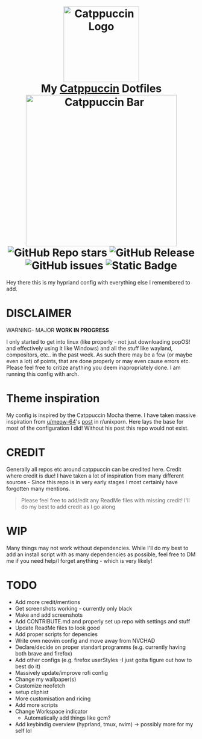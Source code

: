 <div align='center'>
  <h1>
    <div>
      <img src='https://github.com/DefinitelyNotSimon13/Catppuccin-Dotfiles/blob/main/assets/catppuccinCat.png'  alt='Catppuccin Logo' width=200>
    </div>
    <div>
      My <a href=https://github.com/catppuccin/catppuccin>Catppuccin<a> Dotfiles
    </div>
    <div>
      <img src='https://github.com/DefinitelyNotSimon13/Catppuccin-Dotfiles/blob/main/assets/catppuccinBar.png' alt='Catppuccin Bar' width=400>
    </div>
    <div>
      <img alt="GitHub Repo stars" src="https://img.shields.io/github/stars/DefinitelyNotSimon13/Catppuccin-Dotfiles?style=flat-square&label=STARS&labelColor=585b70&color=fab387">
      <img alt="GitHub Release" src="https://img.shields.io/github/v/release/DefinitelyNotSimon13/Catppuccin-Dotfiles?include_prereleases&display_name=tag&style=flat-square&label=RELEASES&labelColor=585b70&color=94e2d5">
      <img alt="GitHub issues" src="https://img.shields.io/github/issues/DefinitelyNotSimon13/Catppuccin-Dotfiles?style=flat-square&label=ISSUES&labelColor=585b70&color=f38ba8">
      <img alt="Static Badge" src="https://img.shields.io/badge/LICENSE-MIT-BLUE?style=flat-square&labelColor=585b70&color=89dceb">
    </div>
  </h1>
</div>
Hey there this is my hyprland config with everything else I remembered to add.

# DISCLAIMER 
WARNING- MAJOR **WORK IN PROGRESS**

I only started to get into linux (like properly - not just downloading popOS! and effectively using it like Windows) and all the stuff like wayland, compositors, etc.. in the past week. 
As such there may be a few (or maybe even a lot) of points, that are done properly or may even cause errors etc. Please feel free to critize anything you deem inapropriately done.
I am running this config with arch.


# Theme inspiration
My config is inspired by the Catppuccin Mocha theme.
I have taken massive inspiration from [u/meow-64](https://www.reddit.com/user/meow-64)'s [post](https://www.reddit.com/r/unixporn/comments/ykt6z1/hyprland_catppuccin_with_hyprland) in r/unixporn. Here lays the base for most of the configuration I did!
Without his post this repo would not exist.

# CREDIT
Generally all repos etc around catppuccin can be credited here.
Credit where credit is due!
I have taken a lot of inspiration from many different sources - Since this repo is in very early stages I most certainly have forgotten many mentions.
> Please feel free to add/edit any ReadMe files with missing credit! I'll do my best to add credit as I go along

# WIP
Many things may not work without dependencies. While I'll do my best to add an install script with as many dependencies as possible, feel free to DM me if you need help/I forget anything - which is very likely!

# TODO
- Add more credit/mentions
- Get screenshots working - currently only black
- Make and add screenshots
- Add CONTRIBUTE.md and properly set up repo with settings and stuff
- Update ReadMe files to look good
- Add proper scripts for depencies
- Write own neovim config and move away from NVCHAD
- Declare/decide on proper standart programms (e.g. currently having both brave and firefox)
- Add other configs (e.g. firefox userStyles -I just gotta figure out how to best do it)
- Massively update/improve rofi config
- Change my wallpaper(s)
- Customize neofetch
- setup cliphist
- More customisation and ricing
- Add more scripts
- Change Workspace indicator
  - Automatically add things like gcm?
- Add keybindig overview (hyprland, tmux, nvim) -> possibly more for my self lol
